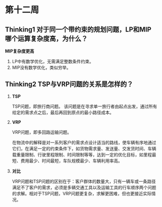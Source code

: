 # 第十二周



## Thinking1  对于同一个带约束的规划问题，LP和MIP哪个运算复杂度高，为什么？

   **MIP复杂度更高**

1. LP中有数学优化，无需满足整数条件约束。
2. MIP没有数学优化，类似穷举。





## Thinking2  TSP与VRP问题的关系是怎样的？

1. **TSP**

   TSP问题，即旅行商问题。
   该问题是在寻求单一旅行者由起点出发，通过所有给定的需求点之后，最后再回到原点的最小路径成本。

2. **VRP**

   VRP问题，即多回路运输问题。

   在物流中的解释是对一系列客户的需求点设计适当的路线，使车辆有序地通过它们，在满足一定的约束条件下，如货物需求量、发送量、交发货时间、车辆载重量限制、行驶里程限制、时间限制等等，达到一定的优化目标，如里程最短、费用最少、时间最短，车队规模最少、车辆利用率高。

3. **对比**

   VRP问题和TSP问题的区别在于：客户群体的数量大，只有一辆车或一条路径满足不了客户的需求，必须是多辆交通工具以及运输工具的行车顺序两个问题的求解。相对于TSP问题，VRP问题更复杂，求解更困难，但也更接近实际情况。


